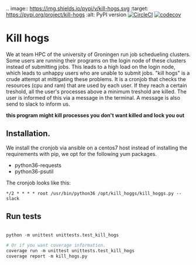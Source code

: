 .. image:: https://img.shields.io/pypi/v/kill-hogs.svg
   :target: https://pypi.org/project/kill-hogs
   :alt: PyPI version
[![CircleCI](https://circleci.com/gh/rug-cit-hpc/kill-hogs.svg?style=svg)](https://circleci.com/gh/rug-cit-hpc/kill-hogs)
[![codecov](https://codecov.io/gh/rug-cit-hpc/kill-hogs/branch/master/graph/badge.svg)](https://codecov.io/gh/rug-cit-hpc/kill-hogs)

# Kill hogs

We at team HPC of the university of Groningen run job schedueling clusters.
Some users are running their programs on the login node of these clusters instead of submitting jobs. This leads to a high load on the login node, which leads to unhappy users who are unable to submit jobs.
"kill hogs" is a crude attempt at mittigating these problems. It is a cronjob that checks the resources (cpu and ram) that are used by each user. If they reach a certain treshold, all the user's processes above a minimum treshold are killed. 
The user is informed of this via a message in the terminal.
A message is also send to slack to inform us.


**this program might kill processes you don't want killed and lock you out**


## Installation.

We install the cronjob via ansible on a centos7 host instead of installing the requirements with pip, we opt for the following yum packages.

- python36-requests
- python36-psutil

The cronjob looks like this:

```cronjob
*/2 * * * * root /usr/bin/python36 /opt/kill_hoggs/kill_hoggs.py --slack
```

## Run tests

```python

python -m unittest unittests.test_kill_hogs

# Or if you want coverage information.
coverage run -m unittest unittests.test_kill_hogs
coverage report -m kill_hogs.py
```
